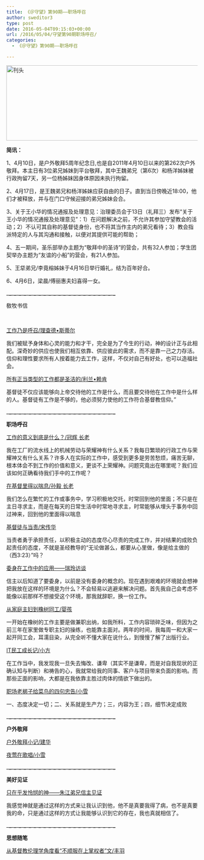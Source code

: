```yaml
---
title: 《＠守望》第90期——职场呼召
author: sweditor3
type: post
date: 2016-05-04T09:15:03+00:00
url: /2016/05/04/守望第90期职场呼召/
categories:
  - 《＠守望》第90期——职场呼召

---
```


<img alt="刊头" class="aligncenter size-full wp-image-13812" height="198" src="http://t5.shwchurch.org/wp-content/uploads/2016/05/刊头.png" width="886" srcset="http://t5.shwchurch.org/wp-content/uploads/2016/05/刊头.png 886w, http://t5.shwchurch.org/wp-content/uploads/2016/05/刊头-400x89.png 400w, http://t5.shwchurch.org/wp-content/uploads/2016/05/刊头-600x134.png 600w, http://t5.shwchurch.org/wp-content/uploads/2016/05/刊头-768x172.png 768w, http://t5.shwchurch.org/wp-content/uploads/2016/05/刊头-500x112.png 500w" sizes="(max-width: 886px) 100vw, 886px" /> 

**简讯：** 

1、4月10日，是户外敬拜5周年纪念日,也是自2011年4月10日以来的第262次户外敬拜。本主日有3位弟兄姊妹到平台敬拜，其中王魏弟兄（第6次）和杨洋姊妹被行政拘留7天，另一位杨姊妹因身体原因未执行拘留。 

2、4月17日，是王魏弟兄和杨洋姊妹应获自由的日子。直到当日傍晚近18:00，他们才被释放，并与在门口守候迎接的弟兄姊妹会合。 

3、关于王小华的情况通报及处理意见：治理委员会于13日（礼拜三）发布&ldquo;关于王小华的情况通报及处理意见&rdquo;：1）在问题解决之前，不允许其参加守望教会的活动；2）不认可其自称的基督徒身份，也不将其当作主内的弟兄看待；3）教会指派特定的人与其沟通和接触，以便对其提供可能的帮助； 

4、五一期间，圣乐部举办主题为&ldquo;敬拜中的圣诗&rdquo;的营会，共有32人参加；学生团契举办主题为&ldquo;友谊的小船&rdquo;的营会，有21人参加。 

5、王牮弟兄/李竟榕姊妹于4月16日举行婚礼，结为百年好合。&nbsp; 

6、4月6日，梁晨/傅丽惠夫妇喜得一女。 

\___\___\___\___\___\___\___\___\___\___\___\___\___\___\___\___\___\___\___\___\___\___\___\___\___\___\___\___\___\___\___\___\___\___\___\___\___\___\___\___\___\___\___\___​ 

敎牧书信
	  
&nbsp;
	  
[工作乃是呼召/理查德&bull;斯蒂尔][1] 

我们被赋予身体和心灵的能力和才干，完全是为了今生的行动，神的设计正与此相配。深奇妙的供应也使我们相互依靠、供应彼此的需求，而不是靠一己之力存活。信仰和理性要求所有人按着能力去工作，这样，不仅对自己有好处，也可以造福社会。 

[所有正当类型的工作都是圣洁的/利兰&bull;赖肯][2] 

基督徒不仅应该能够向上帝交待他的工作是什么，而且要交待他在工作中是什么样的人。基督徒有工作是不够的，他必须努力使他的工作符合基督教信仰。&rdquo; 

\___\___\___\___\___\___\___\___\___\___\___\___\___\___\___\___\___\___\___\___\___\___\___\___\___\___\___\___\___\___\___\___\___\___\___\___\___\___\___\___\___\___\___\___​ 

**职场呼召** 

[工作的意义到底是什么？/冠辉 长老][3] 

我在工厂的流水线上的机械劳动与荣耀神有什么关系？我每日繁琐的行政工作与荣耀神又有什么关系？许多人在实际的工作中，感受到更多是劳苦愁烦，痛苦无聊，根本体会不到工作的价值和意义，更谈不上荣耀神。问题究竟出在哪里呢？我们应该如何正确看待我们手中的工作呢？ 

[在基督里得以喘息/孙毅 长老][4] 

我们怎么在繁忙的工作或事务中，学习积极地交托，时常回到他的里面；不只是在主日寻求主，而是在每天的日常生活中时常地寻求主，时常能够从埋头于事务中回过神来，回到他的里面得以喘息 

[基督徒与当责/宋传华][5] 

当责者勇于承担责任，以积极主动的态度尽心尽责的完成工作，并对结果的成败负起责任的态度，不就是圣经教导的&ldquo;无论做甚么，都要从心里做，像是给主做的（西3:23）&rdquo;吗？ 

[委身在工作中的应用&mdash;&mdash;瑞玲访谈][6] 

信主以后知道了要委身，以前是没有委身的概念的。现在遇到艰难的环境就会想神把我放在这样的环境是为什么？不会轻易以逃避来解决问题。首先我自己会考虑不能像以前那样不想接受这个环境，那我就辞职，换一份工作。 

[从家庭主妇到橡树同工/婴孩][7] 

一开始在橡树的工作主要是做兼职出纳，如我所料，工作内容琐碎乏味，但因为之前三年在家里做专职主妇的操练，也能靠主面对。两年的时间，我每周一和大家一起开同工会，耳濡目染，从完全听不懂大家在说什么，到慢慢了解了出版行业。 

[IT民工成长记/小方][8] 

在工作当中，我发现我一旦失去悔改、谦卑（其实不是谦卑，而是对自我现状的正确认知与判断）和祷告的心，我就常给我的同事、客户与项目带来负面的影响。而那些正面的影响，大都是在我依靠主胜过肉体的情欲下做出的。 

[职场老梆子给菜鸟的四句忠告/小雪][9] 

一、态度决定一切；二、关系就是生产力；三，内容为王；四，细节决定成败 

\___\___\___\___\___\___\___\___\___\___\___\___\___\___\___\___\___\___\___\___\___\___\___\___\___\___\___\___\___\___\___\___\___\___\___\___\___\___\___\___\___\___\___\___
	  
**户外敬拜** 

[户外敬拜小记/建华][10]
	  
[夜莺在歌唱/小雪][11] 

\___\___\___\___\___\___\___\___\___\___\___\___\___\___\___\___\___\___\___\___\___\___\___\___\___\___\___\___\___\___\___\___\___\___\___\___\___\___\___\___\___\___\___\___​ 

**美好见证** 

[只在乎发怜悯的神&mdash;&mdash;朱江弟兄信主见证][12] 

我感觉神就是通过这样的方式来让我认识到他，他不是真要我得了病，也不是真要我的命，只是通过这样的方式让我能够认识到它的存在，我也真就相信了。 

\___\___\___\___\___\___\___\___\___\___\___\___\___\___\___\___\___\___\___\___\___\___\___\___\___\___\___\___\___\___\___\___\___\___\___\___\___\___\___\___\___\___\___\___​ 

**思想随笔** 

[从基督教伦理学角度看&ldquo;不顺服在上掌权者&rdquo;文/丰羽][13]

 [1]: /2016/05/04/工作乃是呼召/
 [2]: /2016/05/04/所有正当类型的工作都是圣洁的/
 [3]: /2016/05/04/游冠辉谈工作的意义/
 [4]: /2016/05/04/在基督里得以喘息/
 [5]: /2016/05/04/基督徒与当责/
 [6]: /2016/05/04/委身在工作中的应用瑞玲访谈/
 [7]: /2016/05/04/从家庭主妇到橡树同工/
 [8]: /2016/05/04/it民工成长记/
 [9]: /2016/05/04/职场老梆子给菜鸟的四句忠告/
 [10]: /2016/05/04/户外敬拜小记/
 [11]: /2016/05/04/夜莺在歌唱/
 [12]: /2016/05/04/只在乎发怜悯的神朱江弟兄信主见证/
 [13]: /2016/05/04/从基督教伦理学角度看不顺服在上掌权者/